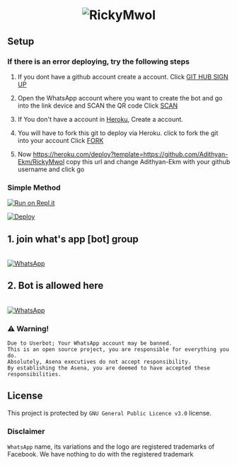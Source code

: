 <h1 align="center">
  <img src="https://raw.githubusercontent.com/Adithyan-Ekm/RickyMwol/master/Its-me-RickyMwol.gif" alt="RickyMwol" />
</h1>
  
## Setup


  ### If there is an error deploying, try the following steps
  
1. If you dont have a github account create a account. Click [GIT HUB SIGN UP](https://github.com/signup/)

2. Open the WhatsApp account where you want to create the bot and go into the link device and SCAN the QR code Click [SCAN](https://replit.com/@Adithyan-Ekm/LizaMwol?v=1)
 
3. If You don't have a account in [Heroku](https://signup.heroku.com/), Create a account.

4. You will have to fork this git to deploy via Heroku.
  click to fork the git into your account
 Click [FORK](https://github.com/Adithyan-Ekm/RickyMwol/fork)

5. Now https://heroku.com/deploy?template=https://github.com/Adithyan-Ekm/RickyMwol copy this url and change Adithyan-Ekm with your github username and click go<br>

### Simple Method

  

[![Run on Repl.it](https://repl.it/badge/github/quiec/whatsAlfa)](https://replit.com/@phaticusthiccy/WhatsAsena-QR)

[![Deploy](https://www.herokucdn.com/deploy/button.svg)](https://heroku.com/deploy?template=https://github.com/Adithyan-Kochi/RickyMwol)
## 1. join what's app [bot] group 
<br>
<a href="https://chat.whatsapp.com/LhVZI1PeWCEF6cMx7CQCfW"><img alt="WhatsApp" src="https://img.shields.io/badge/-Whatsapp%20Group-red?style=for-the-badge&logo=whatsapp&logoColor=white"/></a> 
   <br> 

## 2. Bot is allowed here

 <br>
<a href="https://chat.whatsapp.com/LhVZI1PeWCEF6cMx7CQCfW"><img alt="WhatsApp" src="https://img.shields.io/badge/-Whatsapp%20Group-blue?style=for-the-badge&logo=whatsapp&logoColor=white"/></a> 
   <br>
   
   
### ⚠️ Warning! 
```
Due to Userbot; Your WhatsApp account may be banned.
This is an open source project, you are responsible for everything you do. 
Absolutely, Asena executives do not accept responsibility.
By establishing the Asena, you are deemed to have accepted these responsibilities.
```


## License
This project is protected by `GNU General Public Licence v3.0` license.

### Disclaimer
`WhatsApp` name, its variations and the logo are registered trademarks of Facebook. We have nothing to do with the registered trademark



  




 



 




















